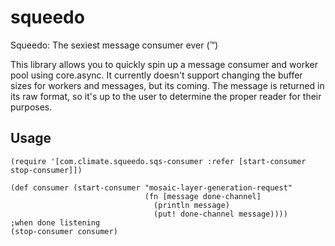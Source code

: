 # squeedo

Squeedo: The sexiest message consumer ever (™)

This library allows you to quickly spin up a message consumer and worker
pool using core.async.  It currently doesn't support changing the buffer sizes 
for workers and messages, but its coming.  The message is returned in its raw format,
so it's up to the user to determine the proper reader for their purposes.

## Usage

    (require '[com.climate.squeedo.sqs-consumer :refer [start-consumer stop-consumer]])

    (def consumer (start-consumer "mosaic-layer-generation-request"
                                  (fn [message done-channel] 
                                    (println message)
                                    (put! done-channel message))))
    ;when done listening
    (stop-consumer consumer)                              
